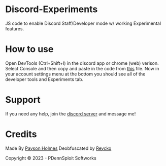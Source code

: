 # Discord-Experiments
JS code to enable Discord Staff/Developer mode w/ working Experimental features.

# How to use

Open DevTools (Ctrl+Shift+I) in the discord app or chrome (web) verison.
Select Console and then copy and paste in the code from [this](https://raw.githubusercontent.com/P-DennyGamingYT/Discord-Experiments/main/Experiments.js) file.
Now in your account settings menu at the bottom you should see all of the developer tools and Experiments tab.

# Support

If you need any help, join the [discord server](https://dsc.gg/PDennSploit) and message me!

# Credits

Made By [Payson Holmes](https://github.com/P-DennyGamingYT/)
Deobfuscated by [Reycko](https://github.com/Reycko)

Copyright &copy; 2023 - PDennSploit Softworks
